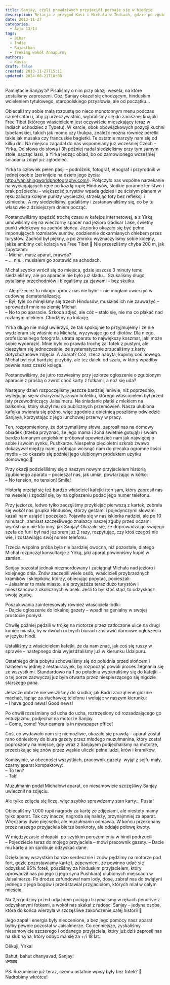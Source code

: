 ```yaml
---
title: Sanjay, czyli prawdziwych przyjaciół poznaje się w biedzie
description: Relacja z przygód Kasi i Michała w Indiach, gdzie po zgubieniu aparatu fotograficznego, ich nowy przyjaciel Sanjay pomaga im w poszukiwaniach. Historia o przyjaźni, wsparciu i nieoczekiwanym szczęśliwym zakończeniu.
date: 2013-11-27
categories:
  - Azja 13/14
tags:
  - Bihar
  - Indie
  - Rajasthan
  - Treking wokół Annapurny
authors:
  - Kasia
draft: false
created: 2013-11-27T15:11
updated: 2024-08-21T18:08
---
```

Pamiętacie Sanjay’a? Pisaliśmy o nim przy okazji wesela, na które zostaliśmy zaproszeni. Cóż, Sanjay okazał się chodzącym, hinduskim wcieleniem tytułowego, staropolskiego przysłowia, ale od początku…

Obiecaliśmy sobie małą rozpustę po nieco monotonnym menu podczas camel safari i, aby ją urzeczywistnić, wybraliśmy się do zacisznej knajpki Free Tibet (którego właścicielem jest oczywiście mieszkający teraz w Indiach uchodziec z Tybetu). W karcie, obok obowiązkowych pozycji kuchni tybetańskiej, takich jak momo czy thukpa, znaleźć można również perełki takie jak musaka czy francuskie bagietki. Te ostatnie marzyły nam się od kilku dni. Na miejscu zagadał do nas wspomniany już wcześniej Czech – Yirka. Od słowa do słowa i 3h później nadal siedzieliśmy przy tym samym stole, sącząc lassi, a Yirka jedząc obiad, bo od zamówionego wcześniej śniadania zdąył już zgłodnieć.

Yirka to człowiek pełen pasji – podróżnik, fotograf, etnograf i przyrodnik w jednej osobie (zerknijcie na dzieło jego życia: http://vanishingworldphotography.com/). Połączyło nas wspólne narzekanie na wyciągających ręce po każdą rupię Hindusów, słodkie poranne lenistwo i brak pośpiechu – większość turystów wpada gdzieś i ze ścisłym planem w ręku zalicza kolejne punkty wycieczki, strzelając foty bez refleksji i uśmiechu. A my siedzieliśmy, gadaliśmy i zastanawialiśmy się, co by tu właściwie z dzisiejszym dniem począć.

Postanowiliśmy spędzić trochę czasu w kafejce internetowej, a z Yirką umówiliśmy się na wieczorny spacer nad jezioro Gadisar Lake, świetny punkt widokowy na zachód słońca. Jeziorko okazało się być pełne imponujących rozmiarów sumów, codziennie dokarmianych chlebem przez turystów. Zachód był piękny, a po zmroku wyznaczyliśmy sobie kolejny, jakże ambitny cel: kolacja we Free Tibet 🙂 Nie przeszliśmy chyba 200 m, jak zapytałam:  
– Michał, masz aparat, prawda?  
– … nie… musialem go zostawić na schodach.

Michał szybko wrócił się do miejsca, gdzie jeszcze 3 minuty temu siedzieliśmy, ale po aparacie nie było już śladu… Szukaliśmy długo, pytaliśmy przechodniów i biegaliśmy za zjawami – bez skutku.

– Ale przecież tu nikogo oprócz nas nie było! – nie mogłam uwierzyć w cudowną dematerializację.  
– Był, tyle co minęliśmy się trzech Hindusów, musiałaś ich nie zauważyć – sprowadził mnie na ziemię Michał.  
– No to po aparacie. Szkoda zdjęć, ale cóż – stało się, nie ma co płakać nad rozlanym mlekiem. Chodźmy na kolację.

Yirka długo nie mógł uwierzyć, że tak spokojnie to przyjmujemy i że nie wydzieram się właśnie na Michała, wyzywając go od idiotów. Dla niego, profesjonalnego fotografa, utrata aparatu to największy koszmar, jaki może sobie wyobrazić. Mnie było co prawda trochę żal fotek z pustyni, ale cieszyłam się jednocześnie, że systematycznie zrzucaliśmy z karty dotychczasowe zdjęcia. A aparat? Cóż, rzecz nabyta, kupimy coś nowego. Michał był ciut bardziej przybity, ale też daleki od szału, w który wpadłby pewnie nasz czeski kolega.

Postanowiliśmy, że jutro rozwiesimy przy jeziorze ogłoszenie o zgubionym aparacie z prośbą o zwrot choć karty z fotkami, a nóż się uda?

Następny dzień rozpoczęliśmy jeszcze bardziej leniwie, niż poprzednio, wylegując się w charyzmatycznym hoteliku, którego właścicielem był przed laty przewodniczący Jaisalmeru. Na śniadanie płatki z mlekiem na balkoniku, który służył mu do publicznych przemówień. Nasza ulubiona kafejka owierała się późno, więc zgodnie z obietnicą poszliśmy odwiedzić Sanjaya, korzystając z jego lunchowej przerwy w pracy.

Ten, rozpromieniony, że dotrzymaliśmy słowa, zaprosił nas na domowy obiadek (trzeba przyznać, że jego mama i żona świetnie gotują!) i swoim bardzo łamanym angielskim próbował opowiedzieć nam jak najwięcej o sobie i swoim synku, Pushkarze. Niespełna pięcioletni szkrab żwawo dokazywał między nami, próbując wcisnąć nam do plecaka ogromne ilości mydła – co okazało się później jego ulubionym produktem użytku domowego 🙂

Przy okazji podzieliliśmy się z naszym nowym przyjacielem historią zgubionego aparatu – pocieszał nas, jak umiał, powtarzając w kółko:  
– No tension, no tension! Smile!

Historią przejął się też bardzo właściciel kafejki (ten sam, który zaprosił nas na wesele) i zgodził się, by na ogłoszeniu podać jego numer telefonu.

Przy jeziorze, ledwo tylko zaczęliśmy przyklejać pierwszą z kartek, zebrała się wokół nas grupka Hindusów, którzy gestami i pojedynczymi słowami kazali nam usiąść i poczekać. Pojawiła się w nas iskierka nadziei, ale po 10 minutach, zamiast szczęśliwego znalazcy naszej zguby przed oczami wyrósł nam nie kto inny, jak Sanjay! Okazało się, że doprowadzając swojego szefa do furii był nad jeziorem już 2 razy, rozpytując, czy ktoś czegoś nie wie, i zostawiając swój numer telefonu.

Trzecia wspólna próba była nie bardziej owocna, niż pozostałe, dlatego Michał rozpoczął konsultacje z Yirką, jaki aparat powinniśmy kupić w zamian.

Sanjay pozostał jednak niezmordowany i zaciągnął Michała nad jezioro i kolejnego dnia. Znów zaczepili wiele osób, właścicieli przybrzeżnych kramików i sklepików, którzy, obiecując popytać, pocieszali:  
– Jaisalmer to małe miasto, ale przyjeżdża teraz dużo turystów i mieszkanców z okolicznych wiosek. Jeśli to był ktoś stąd, to odzyskasz swoją zgubę.

Poszukiwania zainteresowały również właściciela łódki:  
– Dajcie ogłoszenie do lokalnej gazety – wpadł na genialny w swojej prostocie pomysł.

Chwilę później pędzili w trójkę na motorze przez zatłoczone ulice na drugi koniec miasta, by w dwóch różnych biurach zostawić darmowe ogłoszenia w języku hindi.

Ustaliliśmy z właścicielem kafejki, że da nam znać, jak coś się ruszy w sprawie – następnego dnia wyjeżdżaliśmy już w kierunku Udaipuru.

Ostatniego dnia pobytu schowaliśmy się do południa przed słońcem i hałasem w jednej z restauracyjek, by rozpocząć powoli proces żegnania się ze wszystkimi. Standardowo na 1 po południu wybieraliśmy się do kafejki – o tej porze zazwyczaj już była otwarta przez niespieszącego się nigdzie starszego pana.

Jeszcze dobrze nie weszliśmy do środka, jak Badri zaczął energicznie machać, łapiąc za słuchawkę telefonu i wołając w naszym kierunku:  
– I have good news! Good news!

Po chwili roześmiany od ucha do ucha, roztrzęsiony od rozsadzającego go entuzjazmu, podjechał na motorze Sanjay.  
– Come, come! Your camera is in newspaper office!

Coś, co wydawało nam się niemożliwe, okazało się prawdą – aparat został rano odniesiony do biura gazety przez młodego muzułmanina, który został poproszony na miejsce, gdy wraz z Sanjayem podjechaliśmy na motorze, przeciskając się znów przez wąskie uliczki pełne ludzi, krów i kramików.

Komisyjnie, w obecności wszystkich, pracownik gazety  wyjął z sejfu mały, czarny aparat kompaktowy:  
– To ten?  
– Tak!

Muzułmanin podał Michałowi aparat, co niesamowicie szczęśliwy Sanjay uwiecznił na zdjęciu.

Ale tylko zdjęcia się liczą, więc szybko sprawdzamy stan karty… Pusta!

Obiecaliśmy 1.000 rupii nagrody za kartę ze zdjęciami, ale niestety mamy tylko aparat. Tak czy inaczej nagroda się należy, przynajmniej za aparat. Wręczamy dwie pięcsetki, ale muzułmanin odmawia. W końcu przekonany przez naszego przyjaciela bierze banknoty, ale oddaje połowę kwoty.

W międzyczasie chłopaki  po szybkim porozumieniu w hindi podrzucili:  
– Pojedziecie teraz do mojego przyjaciela – mówi pracownik gazety. – Dacie mu kartę a on spróbuje odzyskać dane.

Dziękujemy wszystkim bardzo serdecznie i znów pędzimy na motorze pod fort, gdzie pozostawiamy kartę i, zapewnieni, że powinno udać się odzyskać 95% fotek, poszliśmy za hinduskim przyjacielem, który oprowadził nas po jego (i jego syna Pushkara) ulubionych miejscach w Jaisalmerze. Po drodze zafundował nam lody, dosę, zabrał nas do świątyni jednego z jego bogów i przedstawiał przyjaciołom, których miał w całym mieście.

Na 2,5 godziny przed odjazdem pociągu trzymaliśmy w rękach pendrive z odzyskanymi fotkami, a wokół nas skakał z radości Sanjay – jedyna osoba, która do końca wierzyła w szczęśliwe zakończenie całej historii 🙂

Jego zapał i energia były nieocenione, a bez jego pomocy nasz aparat byłby pewnie pozostał w Jaisalmerze. Co cenniejsze, zyskaliśmy niesamowicie szczerego i oddanego przyjaciela, który już dziś zaprosił nas na ślub syna, który odbyć ma się za +/i 18 lat.

Děkuji, Yirka!

Bahut, bahut dhanyavad, Sanjay!  
धन्यवाद

PS: Rozumiecie już teraz, czemu ostatnie wpisy były bez fotek? 🙂 Nadrobimy wkrótce!